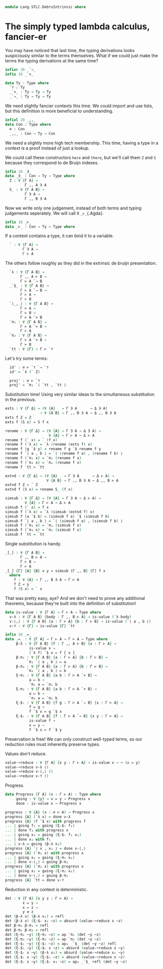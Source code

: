 <!--
```agda
open import 1Lab.HLevel.Closure
open import 1Lab.Prelude

open import Data.Maybe
open import Data.Bool
open import Data.Dec
open import Data.Fin
open import Data.Nat
open import Data.Sum
```
-->

```agda
module Lang.STLC.DebruIntrinsic where
```

# The simply typed lambda calculus, fancier-er

You may have noticed that last time, the typing
derivations looks suspiciously similar to the terms themselves.
What if we could just make the terms the typing derivations at the
same time?

```agda
infixr 30 _`⇒_
infix 30 _`×_

data Ty : Type where
  `⊤ : Ty
  _`×_ : Ty → Ty → Ty
  _`⇒_ : Ty → Ty → Ty
```

We need slightly fancier contexts this time. We could import and use
lists, but this definition is more beneficial to understanding.

```agda
infixl 20 _,,_
data Con : Type where
  ∅ : Con
  _,,_ : Con → Ty → Con
```

We need a slightly more high tech membership. This time, having a type
in a context is a proof instead of just a lookup.

We could call these constructors `here` and `there`, but we'll call them
`Z` and `S` because they correspond to de Bruijn indexes.

```agda
infix 10 _∋_
data _∋_ : Con → Ty → Type where
  Z : ∀ {Γ A} →
         Γ ,, A ∋ A
  S_ : ∀ {Γ A B} →
         Γ ∋ A →
         Γ ,, B ∋ A
```

Now we write only one judgement, instead of both terms and typing
judgements seperately. We will call it `_⊢_`{.Agda}.

```agda
infix 10 _⊢_
data _⊢_ : Con → Ty → Type where
```

If a context contains a type, it can bind it to a variable.

```agda
  ` : ∀ {Γ A} →
        Γ ∋ A →
        Γ ⊢ A
```

The others follow roughly as they did in the extrinsic de bruijn presentation.

```agda
  `λ : ∀ {Γ A B} →
       Γ ,, A ⊢ B →
       Γ ⊢ A `⇒ B
  _`$_ : ∀ {Γ A B} →
       Γ ⊢ A `⇒ B →
       Γ ⊢ A →
       Γ ⊢ B
  `⟨_,_⟩ : ∀ {Γ A B} →
       Γ ⊢ A →
       Γ ⊢ B →
       Γ ⊢ A `× B
  `π₁ : ∀ {Γ A B} →
       Γ ⊢ A `× B →
       Γ ⊢ A
  `π₂ : ∀ {Γ A B} →
       Γ ⊢ A `× B →
       Γ ⊢ B
  `tt : ∀ {Γ} → Γ ⊢ `⊤
```

Let's try some terms:


<!--
```agda
module Example-1 where
```
-->

```agda
  id' : ∅ ⊢ `⊤ `⇒ `⊤
  id' = `λ (` Z)

  proj' : ∅ ⊢ `⊤
  proj' = `π₁ `⟨ `tt , `tt ⟩
```


Substitution time! Using very similar ideas to the
simultaneous substitution in the previous.

```agda
exts : ∀ {Γ Δ} → (∀ {A}   → Γ ∋ A      → Δ ∋ A)
                → ∀ {A B} → Γ ,, B ∋ A → Δ ,, B ∋ A
exts f Z = Z
exts f (S x) = S f x

rename : ∀ {Γ Δ} → (∀ {A} → Γ ∋ A → Δ ∋ A) →
                    ∀ {A} → Γ ⊢ A → Δ ⊢ A
rename f (` x) = ` (f x)
rename f (`λ x) = `λ (rename (exts f) x)
rename f (g `$ y) = rename f g `$ rename f y
rename f `⟨ a , b ⟩ = `⟨ (rename f a) , (rename f b) ⟩
rename f (`π₁ x) = `π₁ (rename f x)
rename f (`π₂ x) = `π₂ (rename f x)
rename f `tt = `tt

extnd : ∀ {Γ Δ} → (∀ {A}   → Γ ∋ A      → Δ ⊢ A) →
                   ∀ {A B} → Γ ,, B ∋ A → Δ ,, B ⊢ A
extnd f Z = ` Z
extnd f (S x) = rename S_ (f x)

simsub : ∀ {Γ Δ} → (∀ {A} → Γ ∋ A → Δ ⊢ A) →
         ∀ {A} → Γ ⊢ A → Δ ⊢ A
simsub f (` x) = f x
simsub f (`λ x) = `λ (simsub (extnd f) x)
simsub f (a `$ b) = (simsub f a) `$ (simsub f b)
simsub f `⟨ a , b ⟩ = `⟨ (simsub f a) , (simsub f b) ⟩
simsub f (`π₁ x) = `π₁ (simsub f x)
simsub f (`π₂ x) = `π₂ (simsub f x)
simsub f `tt = `tt
```

Single substitution is handy.

```agda
_[_] : ∀ {Γ A B} →
       Γ ,, B ⊢ A →
       Γ ⊢ B →
       Γ ⊢ A
_[_] {Γ} {A} {B} x y = simsub {Γ ,, B} {Γ} f x
  where
    f : ∀ {A} → Γ ,, B ∋ A → Γ ⊢ A
    f Z = y
    f (S x) = ` x
```

That was pretty easy, aye? And we don't need to prove any additional
theorems, because they're built into the definition of substitution!

```agda
data is-value : ∀ {Γ A} → Γ ⊢ A → Type where
  v-λ : ∀ {Γ A B} {body : Γ ,, B ⊢ A} → is-value (`λ body)
  v-⟨,⟩ : ∀ {Γ A B} {a : Γ ⊢ A} {b : Γ ⊢ B} → is-value (`⟨ a , b ⟩)
  v-⊤ : ∀ {Γ} → is-value {Γ} `tt

infix 10 _↦_
data _↦_ : ∀ {Γ A} → Γ ⊢ A → Γ ⊢ A → Type where
     β-λ : ∀ {Γ A B} {f : Γ ,, A ⊢ B} {x : Γ ⊢ A} →
           is-value x →
           (`λ f) `$ x ↦ f [ x ]
     β-π₁ : ∀ {Γ A B} {a : Γ ⊢ A} {b : Γ ⊢ B} →
          `π₁ `⟨ a , b ⟩ ↦ a
     β-π₂ : ∀ {Γ A B} {a : Γ ⊢ A} {b : Γ ⊢ B} →
          `π₂ `⟨ a , b ⟩ ↦ b
     ξ-π₁ : ∀ {Γ A B} {a b : Γ ⊢ A `× B} →
           a ↦ b →
           `π₁ a ↦ `π₁ b
     ξ-π₂ : ∀ {Γ A B} {a b : Γ ⊢ A `× B} →
           a ↦ b →
           `π₂ a ↦ `π₂ b
     ξ-$ₗ : ∀ {Γ A B} {f g : Γ ⊢ A `⇒ B} {x : Γ ⊢ A} →
           f ↦ g →
           f `$ x ↦ g `$ x
     ξ-$ᵣ : ∀ {Γ A B} {f : Γ ⊢ A `⇒ B} {x y : Γ ⊢ A} →
           is-value f →
           x ↦ y →
           f `$ x ↦ f `$ y
```

Preservation is free! We can only construct well-typed terms,
so our reduction rules must inherently preserve types.

Values don't reduce.

```agda
value-¬reduce : ∀ {Γ A} {x y : Γ ⊢ A} → is-value x → ¬ (x ↦ y)
value-¬reduce v-λ ()
value-¬reduce v-⟨,⟩ ()
value-¬reduce v-⊤ ()
```

Progress.

```agda
data Progress {Γ A} (x : Γ ⊢ A) : Type where
     going : ∀ {y} → x ↦ y → Progress x
     done : is-value x → Progress x

progress : ∀ {A} (x : ∅ ⊢ A) → Progress x
progress {A} (`λ x) = done v-λ
progress {A} (f `$ x) with progress f
... | going f₁ = going (ξ-$ₗ f₁)
... | done f₁ with progress x
... | going x₁ = going (ξ-$ᵣ f₁ x₁)
... | done x₁ with f₁
... | v-λ = going (β-λ x₁)
progress {A} `⟨ x , x₁ ⟩ = done v-⟨,⟩
progress {A} (`π₁ x) with progress x
... | going x₁ = going (ξ-π₁ x₁)
... | done v-⟨,⟩ = going β-π₁
progress {A} (`π₂ x) with progress x
... | going x₁ = going (ξ-π₂ x₁)
... | done v-⟨,⟩ = going β-π₂
progress {A} `tt = done v-⊤
```

Reduction in any context is deterministic.

```agda
det : ∀ {Γ A} {x y z : Γ ⊢ A} →
        x ↦ y →
        x ↦ z →
        y ≡ z
det (β-λ x) (β-λ x₁) = refl
det (β-λ x) (ξ-$ᵣ x₁ ~z) = absurd (value-¬reduce x ~z)
det β-π₁ β-π₁ = refl
det β-π₂ β-π₂ = refl
det (ξ-π₁ ~y) (ξ-π₁ ~z) = ap `π₁ (det ~y ~z)
det (ξ-π₂ ~y) (ξ-π₂ ~z) = ap `π₂ (det ~y ~z)
det (ξ-$ₗ ~y) (ξ-$ₗ ~z) = ap₂ _`$_ (det ~y ~z) refl
det (ξ-$ₗ ~y) (ξ-$ᵣ x ~z) = absurd (value-¬reduce x ~y)
det (ξ-$ᵣ x ~y) (β-λ x₁) = absurd (value-¬reduce x₁ ~y)
det (ξ-$ᵣ x ~y) (ξ-$ₗ ~z) = absurd (value-¬reduce x ~z)
det (ξ-$ᵣ x ~y) (ξ-$ᵣ x₁ ~z) = ap₂ _`$_ refl (det ~y ~z)
```
